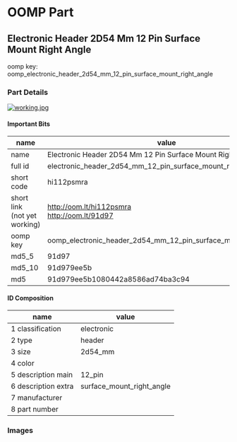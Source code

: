 # OOMP Part  
## Electronic Header 2D54 Mm 12 Pin Surface Mount Right Angle  
  
oomp key: oomp_electronic_header_2d54_mm_12_pin_surface_mount_right_angle  
  
### Part Details  
  
[![working.jpg](working_600.jpg)](working.jpg)  
  
#### Important Bits  
| name | value | 
| --- | --- | 
| name | Electronic Header 2D54 Mm 12 Pin Surface Mount Right Angle | 
| full id | electronic_header_2d54_mm_12_pin_surface_mount_right_angle | 
| short code | hi112psmra | 
| short link<br>(not yet working) | http://oom.lt/hi112psmra<br>http://oom.lt/91d97 | 
| oomp key | oomp_electronic_header_2d54_mm_12_pin_surface_mount_right_angle | 
| md5_5 | 91d97 | 
| md5_10 | 91d979ee5b | 
| md5 | 91d979ee5b1080442a8586ad74ba3c94 | 
#### ID Composition  
| name | value | 
| --- | --- | 
| 1 classification | electronic | 
| 2 type | header | 
| 3 size | 2d54_mm | 
| 4 color |  | 
| 5 description main | 12_pin | 
| 6 description extra | surface_mount_right_angle | 
| 7 manufacturer |  | 
| 8 part number |  | 
### Images  
